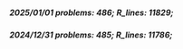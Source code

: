 ##### 2025/01/01   problems: 486;   R_lines: 11829;
##### 2024/12/31   problems: 485;   R_lines: 11786;
